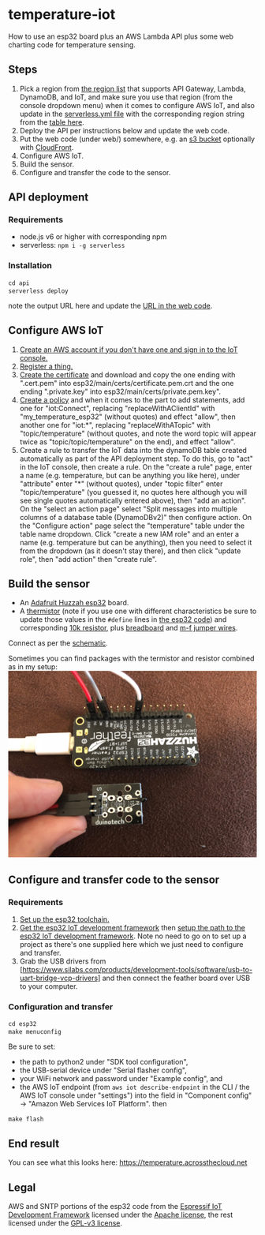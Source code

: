# temperature-iot
How to use an esp32 board plus an AWS Lambda API plus some web charting code for temperature sensing.

## Steps
1. Pick a region from [the region list](https://aws.amazon.com/about-aws/global-infrastructure/regional-product-services/) that supports API Gateway, Lambda, DynamoDB, and IoT, and make sure you use that region (from the console dropdown menu) when it comes to configure AWS IoT, and also update in the [serverless.yml file](https://github.com/AcrossTheCloud/temperature-iot/blob/master/api/serverless.yml#L24) with the corresponding region string from the [table here](https://docs.aws.amazon.com/AWSEC2/latest/UserGuide/using-regions-availability-zones.html#concepts-available-regions).
2. Deploy the API per instructions below and update the web code.
3. Put the web code (under web/) somewhere, e.g. an [s3 bucket](https://docs.aws.amazon.com/AmazonS3/latest/dev/WebsiteHosting.html) optionally with [CloudFront](https://docs.aws.amazon.com/AmazonCloudFront/latest/DeveloperGuide/MigrateS3ToCloudFront.html).
4. Configure AWS IoT.
5. Build the sensor.
6. Configure and transfer the code to the sensor.

## API deployment
### Requirements
* node.js v6 or higher with corresponding npm
* serverless: `npm i -g serverless`
### Installation
```shell
cd api
serverless deploy
```
note the output URL here and update the [URL in the web code](https://github.com/AcrossTheCloud/temperature-iot/blob/master/web/js/temperature_plot.js#L25).

## Configure AWS IoT
1. [Create an AWS account if you don't have one and sign in to the IoT console.](https://docs.aws.amazon.com/iot/latest/developerguide/iot-console-signin.html)
2. [Register a thing.](https://docs.aws.amazon.com/iot/latest/developerguide/register-device.html)
3. [Create the certificate](https://docs.aws.amazon.com/iot/latest/developerguide/create-device-certificate.html) and download and copy the one ending with ".cert.pem" into esp32/main/certs/certificate.pem.crt and the one ending ".private.key" into esp32/main/certs/private.pem.key".
4. [Create a policy](https://docs.aws.amazon.com/iot/latest/developerguide/create-iot-policy.html) and when it comes to the part to add statements, add one for "iot:Connect", replacing "replaceWithAClientId" with "my_temperature_esp32" (without quotes) and effect "allow", then another one for "iot:\*", replacing "replaceWithATopic" with "topic/temperature" (without quotes, and note the word topic will appear twice as "topic/topic/temperature" on the end), and effect "allow".
5. Create a rule to transfer the IoT data into the dynamoDB table created automatically as part of the API deployment step. To do this, go to "act" in the IoT console, then create a rule. On the "create a rule" page, enter a name (e.g. temperature, but can be anything you like here), under "attribute" enter "\*" (without quotes), under "topic filter" enter "topic/temperature" (you guessed it, no quotes here although you will see single quotes automatically entered above), then "add an action". On the "select an action page" select "Split messages into multiple columns of a database table (DynamoDBv2)" then configure action. On the "Configure action" page select the "temperature" table under the table name dropdown. Click "create a new IAM role" and an enter a name (e.g. temperature but can be anything), then you need to select it from the dropdown (as it doesn't stay there), and then click "update role", then "add action" then "create rule".

## Build the sensor
* An [Adafruit Huzzah esp32](https://core-electronics.com.au/adafruit-huzzah32-esp32-feather-board-pre-soldered.html) board.
* A [thermistor](https://core-electronics.com.au/10k-precision-epoxy-thermistor-3950-ntc.html) (note if you use one with different characteristics be sure to update those values in the `#define` lines in [the esp32 code](esp32/publish_temperature.c)) and corresponding [10k resistor](https://core-electronics.com.au/resistor-10k-ohm-1-4-watt-pth-20-pack-thick-leads.html), plus [breadboard](https://core-electronics.com.au/solderless-breadboard-300-tie-points-zy-60.html) and [m-f jumper wires](https://core-electronics.com.au/jumper-wires-7-8-f-m-high-quality-30-pack.html).

Connect as per the [schematic](esp32/schematic.jpg).

Sometimes you can find packages with the termistor and resistor combined as in my setup:
<br />![Photo of hardware](photo.jpg "Photo of hardware.")

## Configure and transfer code to the sensor
### Requirements
1. [Set up the esp32 toolchain.](https://esp-idf.readthedocs.io/en/latest/get-started/index.html#setup-toolchain)
2. [Get the esp32 IoT development framework](https://esp-idf.readthedocs.io/en/latest/get-started/index.html#get-esp-idf) then [setup the path to the esp32 IoT development framework](https://esp-idf.readthedocs.io/en/latest/get-started/index.html#setup-path-to-esp-idf). Note no need to go on to set up a project as there's one supplied here which we just need to configure and transfer.
3. Grab the USB drivers from  [https://www.silabs.com/products/development-tools/software/usb-to-uart-bridge-vcp-drivers] and then connect the feather board over USB to your computer.

### Configuration and transfer

```shell
cd esp32
make menuconfig
```
Be sure to set:
* the path to python2 under "SDK tool configuration",
* the USB-serial device under "Serial flasher config",
* your WiFi network and password under "Example config", and
* the AWS IoT endpoint (from `aws iot describe-endpoint` in the CLI / the AWS IoT console under "settings") into the field in "Component config" -> "Amazon Web Services IoT Platform".
then
```
make flash
```

## End result
You can see what this looks here: https://temperature.acrossthecloud.net

## Legal
AWS and SNTP portions of the esp32 code from the [Espressif IoT Development Framework](https://github.com/espressif/esp-idf) licensed under the [Apache license](LICENSE.apache), the rest licensed under the [GPL-v3 license](LICENSE).
